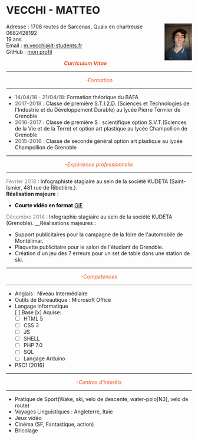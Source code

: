# VECCHI - MATTEO
Adresse<img src="./image/image.png" align=right> : 1708 routes de Sarcenas, Quaix en chartreuse  
0682428192  
19 ans  
Email : m.vecchi@it-students.fr  
GitHub : [mon profil](https://github.com/matvki)  
**<center > <font color='f15322'>*Curriculum Vitae*</font> </center>**  
***
*<font color='f15322'><center> -Formation </center></font>*  
***
* **<font color='808080'>14/04/18 - 21/04/18</font>**: Formation théorique du BAFA
* **<font color='808080'>2017-2018</font>** : Classe de première S.T.I.2.D. (Sciences et Technologies de l'Industrie et du Développement Durable) au lycée Pierre Termier de Grenoble
* **<font color='808080'>2016-2017</font>** : Classe de première S : scientifique option S.V.T.(Sciences de la Vie et de la Terre) et option art plastique au lycée Champollion de Grenoble
* **<font color='808080'>2015-2016</font>** : Classe de seconde général option art plastique au lycée Champollion de Grenoble
***
*<center> <font color='f15322'>-Expérience professionnelle </font></center>*
***
<font color='808080'>Février 2018 </font> : Infographiste stagiaire au sein de la société KUDETA (Saint-Ismier, 481 rue de Ribotière.).  
__Réalisation majeure__ :  
* <font color='black'>**Courte vidéo en format** </font><a href="https://youtu.be/VOCVIj5O7sc" style="color:black;">GIF</a> 

<font color='808080'>Décembre 2014</font> : Infographie stagiaire au sein de la société KUDETA (Grenoble).
__Réalisations majeures :  
*  Support publicitaires pour la campagne de la foire de l'automobile de Montélimar.
* Plaquette publicitaire pour le salon de l'étudiant de Grenoble.
* Création d'un jeu des 7 erreurs pour un set de table dans une station de ski.
***
*<center> <font color='f15322'>-Competences </font></center>*
***
* Anglais : Niveau Intermédiaire
* Outils de Bureautique : Microsoft Office
* Langage informatique   
[ ] Base  [x] Aquise: 
    * [ ] HTML 5
    * [ ] CSS 3
    * [ ] JS
    * [ ] SHELL
    * [ ] PHP 7.0
    * [ ] SQL
    * [ ] Langage Arduino
* PSC1 (2016)
***
*<center> <font color='f15322'>-Centres d'interêts </font></center>*
***
* Pratique de Sport(Wake, ski, velo de descente, water-polo[N3], velo de route)
* Voyages Linguistiques : Angleterre, Itaie
* Jeux vidéo
* Cinéma (SF, Fantastique, action)
* Bricolage  